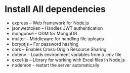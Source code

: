 # Install All dependencies

- express – Web framework for Node.js
- jsonwebtoken – Handles JWT authentication
- mongoose – ODM for MongoDB
- multer – Middleware for handling file uploads
- bcryptjs – For password hashing
- cors – Enables Cross-Origin Resource Sharing
- dotenv – Loads environment variables from a .env file
- excel-js – Library for working with Excel files in Node.js
- nodemon - restart the server automatically

